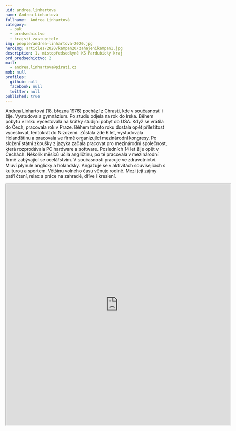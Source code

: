 ```yaml
---
uid: andrea.linhartova
name: Andrea Linhartová
fullname:  Andrea Linhartová
category:
  - pak
  - predsednictvo
  - krajsti_zastupitele
img: people/andrea-linhartova-2020.jpg
heroImg: articles/2020/kampan20/zahajenikampan1.jpg
description: 1. místopředsedkyně KS Pardubický kraj
ord_predsednictvo: 2
mail:
  - andrea.linhartova@pirati.cz
mob: null
profiles:
  github: null
  facebook: null
  twitter: null
published: true
---
```

Andrea Linhartová (18. března 1976) pochází z Chrasti, kde v současnosti i žije. Vystudovala gymnázium. Po studiu odjela na rok do Irska. Během pobytu v Irsku vycestovala na krátký studijní pobyt do USA. Když se vrátila do Čech, pracovala rok v Praze. Během tohoto roku dostala opět příležitost vycestovat, tentokrát do Nizozemí. Zůstala zde 6 let, vystudovala Holandštinu a pracovala ve firmě organizující mezinárodní kongresy. Po složení státní zkoušky z jazyka začala pracovat pro mezinárodní společnost, která rozprodávala PC hardware a software. Posledních 14 let žije opět v Čechách. Několik měsíců učila angličtinu, po té pracovala v mezinárodní firmě zabývající se ocelářstvím. V současnosti pracuje ve zdravotnictví. Mluví plynule anglicky a holandsky. Angažuje se v aktivitách souvisejících s kulturou a sportem. Většinu volného času věnuje rodině. Mezi její zájmy patří čtení, relax a práce na zahradě, dříve i kreslení.

<iframe width="700" height="750" src="https://mrak.pirati.cz/apps/calendar/embed/oc5HFTXkCqHfpaiA"></iframe>
